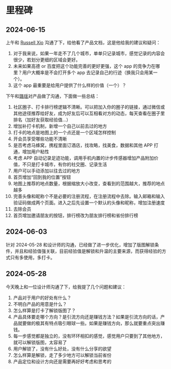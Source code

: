 # 里程碑

## 2024-06-15

上午和 [Russell Xio](https://github.com/jxzho) 沟通了下，给他看了产品文档，这是他给我的建议和疑问：

1. 对于我来说，如果一年走不了几个城市，单单只记录城市，感觉记录的内容会很少，若划分更细的区域会更好。
2. 未来如果高德 or 百度把这个功能完善的更好更强，这个 app 的竞争力在哪里？用户大概率是不会打开多个 app 去记录自己的行迹（换我只会用某一个）。
3. 这个 app 最重要是给用户提供了什么样的价值（一个）？

下午和[璐瑶](https://tly.netlify.app/)对产品做了沟通，下面做一些总结：

1. 社区圈子、打卡排行榜逻辑不清晰。可以把加入你的圈子的链接，通过微信或其他途径推荐给好友，成为好友后可以互相看对方的动态，每天查看在圈子里排名（加好友获取经验值...）
2. 增加补打卡机制，新增一个自己以前去过的地方
3. 打卡的地点是地图上的一个点还是一个区域怎样控制
4. 开会员享受哪些功能不清晰
5. 是否考虑马蜂窝，携程里面订酒店，找攻略，找美食，数据和其他 APP 打通，增加用户粘性
6. 考虑 APP 自动记录足迹功能，调用手机内置的计步传感器增加产品附加价值，不只是打卡城市，有你的社交圈、记录生活
7. 用户可以手动添加以往去过的地方
8. 首页增加“回到我的位置”按钮
9. 地图上推荐的地点数量，根据缩放大小改变，查看到的范围越大，推荐的地点越多
10. 完善头像和昵称个不是必要的注册流程，在注册流程中去除。输入邮箱和输入验证码做成两个页面。进入之后先设置一个默认的头像和昵称，增加注册速度
11. 去除会员
12. 首页增加邀请朋友的按钮，排行榜改为朋友排行榜和省份排行榜

## 2024-06-03

针对 2024-05-28 和设计师的沟通，已经做了进一步优化，增加了版图解锁条件，并且和经验值强关联，目前经验值是解锁和升温的主要来源，而获得经验的方式只有多使用，多打卡。

## 2024-05-28

今天晚上和一位设计师沟通了下，给我提了几个问题和建议：

1. 产品对于用户的好处有什么？
2. 不明白产品的用意是什么？
3. 怎么样算是打卡了解锁版图了？
4. 产品具体要走哪个方向？是引流方向还是赚钱方法？如果是引流方向的话，产品就要做的极其有特点吸引眼球一些。如果是赚钱方向，那么就要重点突出赚钱。
5. 每一步感觉都是独立的，没有环环相扣的感觉，感觉用户只要到了其他地方，就可以解锁版图，太容易了
6. 用户解锁了，没有什么好处，没有什么分享的欲望
7. 怎么样算是解锁，走了多少地方可以解锁当前省份
8. 产品定位和设计方向还是需要再好好考虑和思考的
